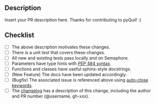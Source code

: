 Description
-----------

Insert your PR description here. Thanks for contributing to pyQuil! :)

Checklist
---------

- [ ] The above description motivates these changes.
- [ ] There is a unit test that covers these changes.
- [ ] All new and existing tests pass locally and on Semaphore.
- [ ] Parameters have type hints with [PEP 484 syntax](https://www.python.org/dev/peps/pep-0484/).
- [ ] Functions and classes have useful sphinx-style docstrings.
- [ ] (New Feature) The docs have been updated accordingly.
- [ ] (Bugfix) The associated issue is referenced above using
      [auto-close keywords](https://help.github.com/en/articles/closing-issues-using-keywords).
- [ ] The [changelog](https://github.com/rigetti/pyquil/blob/master/CHANGELOG.md) has a
      description of this change, including the author and PR number (@username, gh-xxx).

